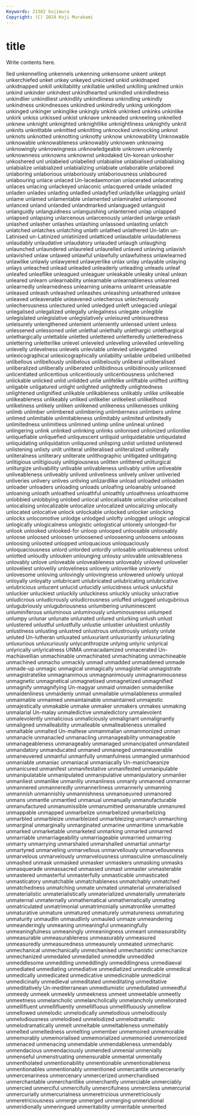```yaml
---
Keywords: 21502 kojimura
Copyright: (C) 2024 Koji Murakami
---
```


# title

Write contents here.



lled unkennelling unkennels unkenning unkensome unkent
unkept unkerchiefed unket unkey unkeyed unkicked unkid unkidnaped unkidnapped unkill
unkillability unkillable unkilled unkilling unkilned unkin unkind unkinder unkindest unkindhearted
unkindled unkindledness unkindlier unkindliest unkindlily unkindliness unkindling unkindly unkindness unkindnesses
unkindred unkindredly unking unkingdom unkinged unkinger unkinglike unkingly unkink unkinked
unkinks unkinlike unkirk unkiss unkissed unkist unknave unkneaded unkneeling unknelled
unknew unknight unknighted unknightlike unknightliness unknightly unknit unknits unknittable unknitted
unknitting unknocked unknocking unknot unknots unknotted unknotting unknotty unknow unknowability
Unknowable unknowable unknowableness unknowably unknowen unknowing unknowingly unknowingness unknowledgeable unknown
unknownly unknownness unknowns unknownst unkodaked Un-korean unkosher unkoshered unl unlabeled
unlabelled unlabialise unlabialised unlabialising unlabialize unlabialized unlabializing unlabiate unlaborable unlabored
unlaboring unlaborious unlaboriously unlaboriousness unlaboured unlabouring unlace unlaced Un-lacedaemonian unlacerated
unlacerating unlaces unlacing unlackeyed unlaconic unlacquered unlade unladed unladen unlades
unlading unladled unladyfied unladylike unlagging unlaid unlame unlamed unlamentable unlamented
unlaminated unlampooned unlanced unland unlanded unlandmarked unlanguaged unlanguid unlanguidly unlanguidness
unlanguishing unlanterned unlap unlapped unlapsed unlapsing unlarcenous unlarcenously unlarded unlarge
unlash unlashed unlasher unlashes unlashing unlassoed unlasting unlatch unlatched unlatches
unlatching unlath unlathed unlathered Un-latin un-Latinised un-Latinized unlatinized unlatticed unlaudable
unlaudableness unlaudably unlaudative unlaudatory unlauded unlaugh unlaughing unlaunched unlaundered unlaureled
unlaurelled unlaved unlaving unlavish unlavished unlaw unlawed unlawful unlawfully unlawfulness
unlawlearned unlawlike unlawly unlawyered unlawyerlike unlax unlay unlayable unlaying unlays
unleached unlead unleaded unleaderly unleading unleads unleaf unleafed unleaflike unleagued
unleaguer unleakable unleaky unleal unlean unleared unlearn unlearnability unlearnable unlearnableness
unlearned unlearnedly unlearnedness unlearning unlearns unlearnt unleasable unleased unleash unleashed
unleashes unleashing unleathered unleave unleaved unleavenable unleavened unlecherous unlecherously unlecherousness
unlectured unled unledged unleft unlegacied unlegal unlegalised unlegalized unlegally unlegalness
unlegate unlegible unlegislated unlegislative unlegislatively unleisured unleisuredness unleisurely unlengthened unlenient
unleniently unlensed unlent unless unlessened unlessoned unlet unlethal unlethally unlethargic
unlethargical unlethargically unlettable unletted unlettered unletteredly unletteredness unlettering unletterlike unlevel
unleveled unleveling unlevelled unlevelling unlevelly unlevelness unlevels unleviable unlevied unlevigated
unlexicographical unlexicographically unliability unliable unlibeled unlibelled unlibellous unlibellously unlibelous unlibelously
unliberal unliberalised unliberalized unliberally unliberated unlibidinous unlibidinously unlicensed unlicentiated unlicentious
unlicentiously unlicentiousness unlichened unlickable unlicked unlid unlidded unlie unlifelike unliftable
unlifted unlifting unligable unligatured unlight unlighted unlightedly unlightedness unlightened unlignified
unlikable unlikableness unlikably unlike unlikeable unlikeableness unlikeably unliked unlikelier unlikeliest
unlikelihood unlikeliness unlikely unliken unlikened unlikeness unlikenesses unliking unlimb unlimber
unlimbered unlimbering unlimberness unlimbers unlime unlimed unlimitable unlimitableness unlimitably unlimited
unlimitedly unlimitedness unlimitless unlimned unlimp unline unlineal unlined unlingering unlink
unlinked unlinking unlinks unlionised unlionized unlionlike unliquefiable unliquefied unliquescent unliquid
unliquidatable unliquidated unliquidating unliquidation unliquored unlisping unlist unlisted unlistened unlistening
unlisty unlit unliteral unliteralised unliteralized unliterally unliteralness unliterary unliterate unlithographic
unlitigated unlitigating unlitigious unlitigiously unlitigiousness unlitten unlittered unliturgical unliturgize unlivability
unlivable unlivableness unlivably unlive unliveable unliveableness unliveably unlived unliveliness unlively
unliver unliveried unliveries unlivery unlives unliving unlizardlike unload unloaded unloaden
unloader unloaders unloading unloads unloafing unloanably unloaned unloaning unloath unloathed
unloathful unloathly unloathness unloathsome unlobbied unlobbying unlobed unlocal unlocalisable unlocalise
unlocalised unlocalising unlocalizable unlocalize unlocalized unlocalizing unlocally unlocated unlocative unlock
unlockable unlocked unlocker unlocking unlocks unlocomotive unlodge unlodged unlofty unlogged
unlogic unlogical unlogically unlogicalness unlogistic unlogistical unlonely unlonged-for unlook unlooked
unlooked-for unloop unlooped unloosable unloosably unloose unloosed unloosen unloosened unloosening
unloosens unlooses unloosing unlooted unlopped unloquacious unloquaciously unloquaciousness unlord unlorded
unlordly unlosable unlosableness unlost unlotted unloudly unlouken unlounging unlousy unlovable
unlovableness unlovably unlove unloveable unloveableness unloveably unloved unlovelier unloveliest unlovelily
unloveliness unlovely unloverlike unloverly unlovesome unloving unlovingly unlovingness unlowered unlowly
unloyal unloyally unloyalty unlubricant unlubricated unlubricating unlubricative unlubricious unlucent unlucid
unlucidly unlucidness unluck unluckful unluckier unluckiest unluckily unluckiness unluckly unlucky
unlucrative unludicrous unludicrously unludicrousness unluffed unlugged unlugubrious unlugubriously unlugubriousness unlumbering
unluminescent unluminiferous unluminous unluminously unluminousness unlumped unlumpy unlunar unlunate unlunated
unlured unlurking unlush unlust unlustered unlustful unlustfully unlustie unlustier unlustiest
unlustily unlustiness unlusting unlustred unlustrous unlustrously unlusty unlute unluted Un-lutheran
unluxated unluxuriant unluxuriantly unluxuriating unluxurious unluxuriously unlycanthropize unlying unlyric unlyrical
unlyrically unlyricalness UNMA unmacadamized unmacerated Un-machiavellian unmachinable unmachinated unmachinating unmachineable
unmachined unmacho unmackly unmad unmadded unmaddened unmade unmade-up unmagic unmagical
unmagically unmagisterial unmagistrate unmagistratelike unmagnanimous unmagnanimously unmagnanimousness unmagnetic unmagnetical unmagnetised
unmagnetized unmagnified unmagnify unmagnifying Un-magyar unmaid unmaiden unmaidenlike unmaidenliness unmaidenly
unmail unmailable unmailableness unmailed unmaimable unmaimed unmaintainable unmaintained unmajestic unmajestically
unmakable unmake unmaker unmakers unmakes unmaking unmalarial Un-malay unmaledictive unmaledictory
unmalevolent unmalevolently unmalicious unmaliciously unmalignant unmalignantly unmaligned unmalleability unmalleable unmalleableness
unmalled unmaltable unmalted Un-maltese unmammalian unmammonized unman unmanacle unmanacled unmanacling
unmanageability unmanageable unmanageableness unmanageably unmanaged unmancipated unmandated unmandatory unmanducated unmaned
unmaneged unmaneuverable unmaneuvered unmanful unmanfully unmanfulness unmangled unmanhood unmaniable unmaniac
unmaniacal unmaniacally Un-manichaeanize unmanicured unmanifest unmanifestative unmanifested unmanipulable unmanipulatable unmanipulated
unmanipulative unmanipulatory unmanlier unmanliest unmanlike unmanlily unmanliness unmanly unmanned unmanner
unmannered unmanneredly unmannerliness unmannerly unmanning unmannish unmannishly unmannishness unmanoeuvred unmanored
unmans unmantle unmantled unmanual unmanually unmanufacturable unmanufactured unmanumissible unmanumitted unmanurable
unmanured unmappable unmapped unmarbelize unmarbelized unmarbelizing unmarbled unmarbleize unmarbleized unmarbleizing
unmarch unmarching unmarginal unmarginally unmarginated unmarine unmaritime unmarkable unmarked unmarketable
unmarketed unmarking unmarled unmarred unmarriable unmarriageability unmarriageable unmarried unmarring unmarry
unmarrying unmarshaled unmarshalled unmartial unmartyr unmartyred unmarveling unmarvellous unmarvellously unmarvellousness
unmarvelous unmarvelously unmarvelousness unmasculine unmasculinely unmashed unmask unmasked unmasker unmaskers
unmasking unmasks unmasquerade unmassacred unmassed unmast unmaster unmasterable unmastered unmasterful
unmasterfully unmasticable unmasticated unmasticatory unmatchable unmatchableness unmatchably unmatched unmatchedness unmatching
unmate unmated unmaterial unmaterialised unmaterialistic unmaterialistically unmaterialized unmaterially unmateriate unmaternal
unmaternally unmathematical unmathematically unmating unmatriculated unmatrimonial unmatrimonially unmatronlike unmatted unmaturative
unmature unmatured unmaturely unmatureness unmaturing unmaturity unmaudlin unmaudlinly unmauled unmaze
unmeandering unmeanderingly unmeaning unmeaningful unmeaningfully unmeaningfulness unmeaningly unmeaningness unmeant unmeasurability
unmeasurable unmeasurableness unmeasurably unmeasured unmeasuredly unmeasuredness unmeasurely unmeated unmechanic unmechanical
unmechanically unmechanised unmechanistic unmechanize unmechanized unmedaled unmedalled unmeddle unmeddled unmeddlesome
unmeddling unmeddlingly unmeddlingness unmediaeval unmediated unmediating unmediative unmediatized unmedicable unmedical
unmedically unmedicated unmedicative unmedicinable unmedicinal unmedicinally unmedieval unmeditated unmeditating unmeditative
unmeditatively Un-mediterranean unmediumistic unmedullated unmeedful unmeedy unmeek unmeekly unmeekness unmeet
unmeetable unmeetly unmeetness unmelancholic unmelancholically unmelancholy unmeliorated unmellifluent unmellifluently unmellifluous
unmellifluously unmellow unmellowed unmelodic unmelodically unmelodious unmelodiously unmelodiousness unmelodised unmelodized
unmelodramatic unmelodramatically unmelt unmeltable unmeltableness unmeltably unmelted unmeltedness unmelting unmember
unmemoired unmemorable unmemorably unmemorialised unmemorialized unmemoried unmemorized unmenaced unmenacing unmendable
unmendableness unmendably unmendacious unmendaciously unmended unmenial unmenially unmenseful unmenstruating unmensurable
unmental unmentally unmentholated unmentionability unmentionable unmentionableness unmentionables unmentionably unmentioned unmercantile
unmercenarily unmercenariness unmercenary unmercerized unmerchandised unmerchantable unmerchantlike unmerchantly unmerciable unmerciably
unmercied unmerciful unmercifully unmercifulness unmerciless unmercurial unmercurially unmercurialness unmeretricious unmeretriciously
unmeretriciousness unmerge unmerged unmerging unmeridional unmeridionally unmeringued unmeritability unmeritable unmerited
